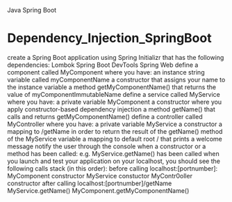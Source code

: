 Java Spring Boot


# Dependency_Injection_SpringBoot

create a Spring Boot application using Spring Initializr that has the following dependencies:
Lombok
Spring Boot DevTools
Spring Web
define a component called MyComponent where you have:
an instance string variable called myComponentName
a constructor that assigns your name to the instance variable
a method getMyComponentName() that returns the value of myComponentImmutableName
define a service called MyService where you have:
a private variable MyComponent
a constructor where you apply constructor-based dependency injection
a method getName() that calls and returns getMyComponentName()
define a controller called MyController where you have:
a private variable MyService
a constructor
a mapping to /getName in order to return the result of the getName() method of the MyService variable
a mapping to default root / that prints a welcome message
notify the user through the console when a constructor or a method has been called:
e.g. MyService.getName() has been called
when you launch and test your application on your localhost, you should see the following calls stack (in this order):
before calling localhost:[portnumber]:
MyComponent constructor
MyService constuctor
MyContr0oller constructor
after calling localhost:[portnumber]/getName
MyService.getName()
MyComponent.getMyComponentName()
